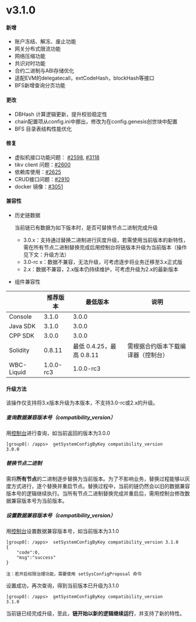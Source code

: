 # v3.1.0

#### 新增

* 账户冻结、解冻、废止功能
* 网关分布式限流功能
* 网络压缩功能
* 共识对时功能
* 合约二进制与ABI存储优化
* 适配EVM的delegatecall，extCodeHash，blockHash等接口
* BFS新增查询分页功能

#### 更改

* DBHash 计算逻辑更新，提升校验稳定性
* chain配置项从config.ini中挪出，修改为在config.genesis创世块中配置
* BFS 目录表结构性能优化

#### 修复

* 虚拟机接口功能问题： [#2598](https://github.com/FISCO-BCOS/FISCO-BCOS/issues/2598), [#3118](https://github.com/FISCO-BCOS/FISCO-BCOS/issues/3118)
* tikv client 问题：[#2600](https://github.com/FISCO-BCOS/FISCO-BCOS/issues/2598)
* 依赖库使用：[#2625](https://github.com/FISCO-BCOS/FISCO-BCOS/issues/2625)
* CRUD接口问题：[#2910](https://github.com/FISCO-BCOS/FISCO-BCOS/issues/2910)
* docker 镜像：[#3051](https://github.com/FISCO-BCOS/FISCO-BCOS/issues/3051)

#### 兼容性

* 历史链数据

  当前链已有数据为如下版本时，是否可替换节点二进制完成升级

  * 3.0.x：支持通过替换二进制进行灰度升级，若需使用当前版本的新特性，需在所有节点二进制替换完成后用控制台将链版本升级为当前版本（操作见下文：升级方法）
  * 3.0-rc x：数据不兼容，无法升级，可考虑逐步将业务迁移至3.x正式版
  * 2.x：数据不兼容，2.x版本仍持续维护，可考虑升级为2.x的最新版本

* 组件兼容性

|            | 推荐版本  | 最低版本                 | 说明                               |
| ---------- | --------- | ------------------------ | ---------------------------------- |
| Console    | 3.1.0     | 3.0.0                    |                                    |
| Java SDK   | 3.1.0     | 3.0.0                    |                                    |
| CPP SDK    | 3.0.0     | 3.0.0                    |                                    |
| Solidity   | 0.8.11    | 最低 0.4.25，最高 0.8.11 | 需根据合约版本下载编译器（控制台） |
| WBC-Liquid | 1.0.0-rc3 | 1.0.0-rc3                |                                    |

#### 升级方法

该操作仅支持将3.x版本升级为本版本，不支持3.0-rc或2.x的升级。

##### 查询数据兼容版本号（compatibility_version）

用[控制台](https://fisco-bcos-doc.readthedocs.io/zh_CN/latest/docs/operation_and_maintenance/console/console_commands.html#getsystemconfigbykey)进行查询，如当前返回的版本为3.0.0

``` 
[group0]: /apps>  getSystemConfigByKey compatibility_version
3.0.0
```

##### 替换节点二进制

需将**所有节点**的二进制逐步替换为当前版本。为了不影响业务，替换过程能够以灰度方式进行，逐个替换并重启节点。替换过程中，当前的链仍然会以旧的数据兼容版本号的逻辑继续执行。当所有节点二进制替换完成并重启后，需用控制台修改数据兼容版本号为当前版本。

##### 设置数据兼容版本号（compatibility_version）

用[控制台](https://fisco-bcos-doc.readthedocs.io/zh_CN/latest/docs/operation_and_maintenance/console/console_commands.html#setsystemconfigbykey)设置数据兼容版本号，如当前版本为3.1.0

```
[group0]: /apps>  setSystemConfigByKey compatibility_version 3.1.0
{
    "code":0,
    "msg":"success"
}

注：若开启权限治理功能，需要使用 setSysConfigProposal 命令
```

设置成功，再次查询，得到当前版本已升级为3.1.0

``` 
[group0]: /apps>  getSystemConfigByKey compatibility_version
3.1.0
```

当前链已经完成升级，至此，**链开始以新的逻辑继续运行**，并支持了新的特性。

